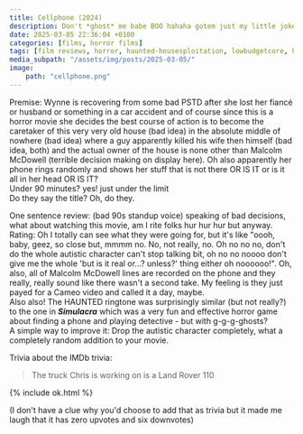 ```yaml
---
title: Cellphone (2024)
description: Don't *ghost* me babe BOO hahaha gotem just my little joke
date: 2025-03-05 22:36:04 +0100
categories: [films, horror films]
tags: [film reviews, horror, haunted-housesploitation, lowbudgetcore, hidden ghosts, there was an attempt, featuring the most obnoxious people on earth, they say the title]
media_subpath: "/assets/img/posts/2025-03-05/"
image:
    path: "cellphone.png"
---
```

<span class="reviewsection">Premise:</span> Wynne is recovering from some bad PSTD after she lost her fiancé or husband or something in a car accident and of course since this is a horror movie she decides the best course of action is to become the caretaker of this very very old house (bad idea) in the absolute middle of nowhere (bad idea) where a guy apparently killed his wife then himself (bad idea, both) and the actual owner of the house is none other than Malcolm McDowell (terrible decision making on display here). Oh also apparently her phone rings randomly and shows her stuff that is not there OR IS IT or is it all in her head OR IS IT?<br/>
<span class="reviewsection">Under 90 minutes?</span> yes! just under the limit<br/>
<span class="reviewsection">Do they say the title?</span> Oh, do they.

<span class="reviewsection">One sentence review:</span> (bad 90s standup voice) speaking of bad decisions, what about watching this movie, am I rite folks hur hur hur but anyway.<br/>
<span class="reviewsection">Rating:</span> Oh I totally can see what they were going for, but it's like "oooh, baby, geez, so close but, mmmm no. No, not really, no. Oh no no no, don't do the whole autistic character can't stop talking bit, oh no no noooo don't give me the whole 'but is it real or...? unless?' thing either oh noooooo!". Oh, also, all of Malcolm McDowell lines are recorded on the phone and they really, really sound like there wasn't a second take. My feeling is they just payed for a Cameo video and called it a day, maybe.<br/>Also also! The HAUNTED ringtone was surprisingly similar (but not really?) to the one in ***Simulacra*** which was a very fun and effective horror game about finding a phone and playing detective - but with g-g-g-ghosts?<br/>
<span class="reviewsection">A simple way to improve it:</span> Drop the autistic character completely, what a completely random addition to your movie.

<span class="reviewsection">Trivia about the IMDb trivia:</span>
> The truck Chris is working on is a Land Rover 110

{% include ok.html %}

(I don't have a clue why you'd choose to add that as trivia but it made me laugh that it has zero upvotes and six downvotes)